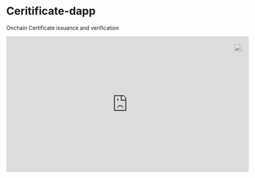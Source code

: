 # Ceritificate-dapp
Onchain Certificate issuance and verification
<html>
<body>
<div style="position:relative;width:fit-content;height:fit-content;">
            <a style="position:absolute;top:20px;right:1rem;opacity:0.8;" href="https://clipchamp.com/watch/6s8ILK6uJQr?utm_source=embed&utm_medium=embed&utm_campaign=watch">
                <img style="height:22px;" src="https://clipchamp.com/e.svg" alt="Made with Clipchamp" />
            </a>
            <iframe allow="autoplay;" allowfullscreen style="border:none" src="https://clipchamp.com/watch/6s8ILK6uJQr/embed" width="640" height="360"></iframe>
        </div>
</body>
            </html>
